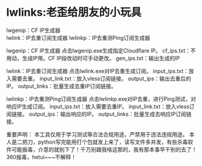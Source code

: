 lwlinks:老歪给朋友的小玩具
===========================
lwgenip：CF IP生成器  
lwlink：IP去重订阅生成器
lwlinkp：IP去重测Ping订阅生成器

lwgenip：CF IP生成器
点击lwgenip.exe生成指定Cloudflare IP。
cf_ips.txt：不用动，生成IP用。CF IP段改动时可手动更改。
gen_ips.txt：输出生成的IP

lwlink：IP去重订阅生成器
点击lwlink.exe对IP去重生成订阅。
input_ips.txt：放入需要去重。
input_link.txt：放入vless订阅链接。
output_ips：输出去重后的IP。
output_links：批量生成去重IP订阅链接。

lwlinkp：IP去重测Ping订阅生成器
点击lwlinkp.exe对IP去重，进行Ping测试，对响应IP生成订阅。
input_ips.txt：放入需要去重IP。
input_link.txt：放入vless订阅链接。
output_ips：输出响应的IP。
output_links：批量生成去响应IP订阅链接。

重要声明：
本工具仅用于学习测试等合法合规用途，严禁用于违法违规用途。
本人是二把刀，python写完能用打个包就发上来了，读写文件多并发，有些杀毒软件可能报毒，介意的就别下了！千万别跟我啥这那的，我有那本事早干别的去了！
360报毒，hetui~~~不解释！
